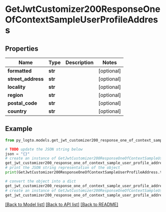 # GetJwtCustomizer200ResponseOneOfContextSampleUserProfileAddress


## Properties

Name | Type | Description | Notes
------------ | ------------- | ------------- | -------------
**formatted** | **str** |  | [optional] 
**street_address** | **str** |  | [optional] 
**locality** | **str** |  | [optional] 
**region** | **str** |  | [optional] 
**postal_code** | **str** |  | [optional] 
**country** | **str** |  | [optional] 

## Example

```python
from py_logto.models.get_jwt_customizer200_response_one_of_context_sample_user_profile_address import GetJwtCustomizer200ResponseOneOfContextSampleUserProfileAddress

# TODO update the JSON string below
json = "{}"
# create an instance of GetJwtCustomizer200ResponseOneOfContextSampleUserProfileAddress from a JSON string
get_jwt_customizer200_response_one_of_context_sample_user_profile_address_instance = GetJwtCustomizer200ResponseOneOfContextSampleUserProfileAddress.from_json(json)
# print the JSON string representation of the object
print(GetJwtCustomizer200ResponseOneOfContextSampleUserProfileAddress.to_json())

# convert the object into a dict
get_jwt_customizer200_response_one_of_context_sample_user_profile_address_dict = get_jwt_customizer200_response_one_of_context_sample_user_profile_address_instance.to_dict()
# create an instance of GetJwtCustomizer200ResponseOneOfContextSampleUserProfileAddress from a dict
get_jwt_customizer200_response_one_of_context_sample_user_profile_address_from_dict = GetJwtCustomizer200ResponseOneOfContextSampleUserProfileAddress.from_dict(get_jwt_customizer200_response_one_of_context_sample_user_profile_address_dict)
```
[[Back to Model list]](../README.md#documentation-for-models) [[Back to API list]](../README.md#documentation-for-api-endpoints) [[Back to README]](../README.md)


